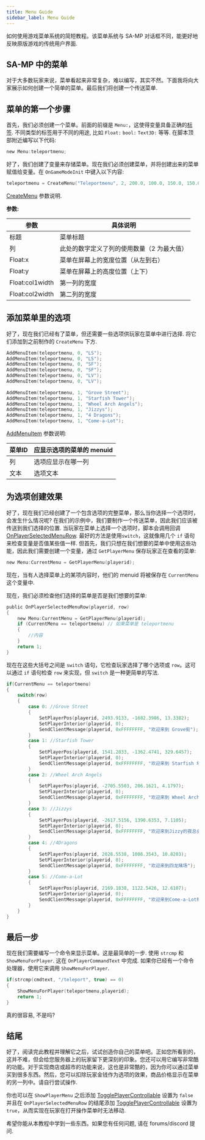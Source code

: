 ```yaml
---
title: Menu Guide
sidebar_label: Menu Guide
---
```


如何使用游戏菜单系统的简短教程。该菜单系统与 SA-MP 对话框不同，能更好地反映原版游戏的传统用户界面.

## SA-MP 中的菜单

对于大多数玩家来说，菜单看起来非常复杂，难以编写，其实不然。下面我将向大家展示如何创建一个简单的菜单。最后我们将创建一个传送菜单.

## 菜单的第一个步骤

首先，我们必须创建一个菜单。前面的前缀是 `Menu:`，这使得变量具备正确的[标签](../scripting/language/Tags). 不同类型的标签用于不同的用途, 比如 `Float:` `bool:` `Text3D:` 等等. 在脚本顶部附近编写以下代码:

```c
new Menu:teleportmenu;
```

好了，我们创建了变量来存储菜单。现在我们必须创建菜单，并将创建出来的菜单赋值给变量。在 `OnGameModeInit` 中键入以下内容:

```c
teleportmenu = CreateMenu("Teleportmenu", 2, 200.0, 100.0, 150.0, 150.0);
```

[CreateMenu](../scripting/functions/CreateMenu) 参数说明.

**参数:**

| 参数       | 具体说明                                                        |
| --------------- | ---------------------------------------------------------------- |
| 标题           | 菜单标题                                          |
| 列         | 此处的数字定义了列的使用数量（2 为最大值） |
| Float:x         | 菜单在屏幕上的宽度位置（从左到右）        |
| Float:y         | 菜单在屏幕上的高度位置（上下）           |
| Float:col1width | 第一列的宽度                                    |
| Float:col2width | 第二列的宽度                                   |

## 添加菜单里的选项

好了，现在我们已经有了菜单，但还需要一些选项供玩家在菜单中进行选择. 将它们添加到之前制作的 `CreateMenu` 下方.

```c
AddMenuItem(teleportmenu, 0, "LS");
AddMenuItem(teleportmenu, 0, "LS");
AddMenuItem(teleportmenu, 0, "SF");
AddMenuItem(teleportmenu, 0, "SF");
AddMenuItem(teleportmenu, 0, "LV");
AddMenuItem(teleportmenu, 0, "LV");
 
AddMenuItem(teleportmenu, 1, "Grove Street");
AddMenuItem(teleportmenu, 1, "Starfish Tower");
AddMenuItem(teleportmenu, 1, "Wheel Arch Angels");
AddMenuItem(teleportmenu, 1, "Jizzys");
AddMenuItem(teleportmenu, 1, "4 Dragons");
AddMenuItem(teleportmenu, 1, "Come-a-Lot");
```

[AddMenuItem](../scripting/functions/AddMenuItem) 参数说明:

| 菜单ID | 应显示选项的菜单的 menuid |
| ------ | -------------------------------------------------------- |
| 列 | 选项应显示在哪一列              |
| 文本   | 选项文本                                     |

## 为选项创建效果

好了，现在我们已经创建了一个包含选项的完整菜单，那么当你选择一个选项时，会发生什么情况呢? 在我们的示例中，我们要制作一个传送菜单，因此我们应该被传送到我们选择的位置. 当玩家在菜单上选择一个选项时，脚本会调用回调 [OnPlayerSelectedMenuRow](../scripting/callbacks/OnPlayerSelectedMenuRow). 最好的方法是使用`switch`，这就像用几个 `if` 语句来检查变量是否值某些值一样. 但首先，我们只想在我们想要的菜单中使用这些功能，因此我们需要创建一个变量，通过 `GetPlayerMenu` 保存玩家正在查看的菜单:

```c
new Menu:CurrentMenu = GetPlayerMenu(playerid);
```

现在，当有人选择菜单上的某项内容时，他们的 menuid 将被保存在 `CurrentMenu` 这个变量中.

现在，我们必须检查他们选择的菜单是否是我们想要的菜单:

```c
public OnPlayerSelectedMenuRow(playerid, row)
{
    new Menu:CurrentMenu = GetPlayerMenu(playerid);
    if (CurrentMenu == teleportmenu) // 如果菜单是 teleportmenu
    {
        //内容
    }
    return 1;
}
```

现在在这些大括号之间是 `switch` 语句，它检查玩家选择了哪个选项或 `row`。这可以通过 `if` 语句检查 `row` 来实现，但 `switch` 是一种更简单的写法.

```c
if(CurrentMenu == teleportmenu)
{
    switch(row)
    {
        case 0: //Grove Street
        {
            SetPlayerPos(playerid, 2493.9133, -1682.3986, 13.3382);
            SetPlayerInterior(playerid, 0);
            SendClientMessage(playerid, 0xFFFFFFFF, "欢迎来到 Grove街");
        }
        case 1: //Starfish Tower
        {
            SetPlayerPos(playerid, 1541.2833, -1362.4741, 329.6457);
            SetPlayerInterior(playerid, 0);
            SendClientMessage(playerid, 0xFFFFFFFF, "欢迎来到 Starfish 塔顶层");
        }
        case 2: //Wheel Arch Angels
        {
            SetPlayerPos(playerid, -2705.5503, 206.1621, 4.1797);
            SetPlayerInterior(playerid, 0);
            SendClientMessage(playerid, 0xFFFFFFFF, "欢迎来到 Wheel Arch Angels 改装店");
        }
        case 3: //Jizzys
        {
            SetPlayerPos(playerid, -2617.5156, 1390.6353, 7.1105);
            SetPlayerInterior(playerid, 0);
            SendClientMessage(playerid, 0xFFFFFFFF, "欢迎来到Jizzy的夜总会!");
        }
        case 4: //4Dragons
        {
            SetPlayerPos(playerid, 2028.5538, 1008.3543, 10.8203);
            SetPlayerInterior(playerid, 0);
            SendClientMessage(playerid, 0xFFFFFFFF, "欢迎来到四龙赌场");
        }
        case 5: //Come-a-Lot
        {
            SetPlayerPos(playerid, 2169.1838, 1122.5426, 12.6107);
            SetPlayerInterior(playerid, 0);
            SendClientMessage(playerid, 0xFFFFFFFF, "欢迎来到Come-a-Lot赌场!");
        }
    }
}
```

## 最后一步

现在我们需要编写一个命令来显示菜单。这是最简单的一步. 使用 `strcmp` 和 `ShowMenuForPlayer`. 这在 `OnPlayerCommandText` 中完成. 如果你已经有一个命令处理器，使用它来调用 `ShowMenuForPlayer`.

```c
if(strcmp(cmdtext, "/teleport", true) == 0)
{
    ShowMenuForPlayer(teleportmenu,playerid);
    return 1;
}
```

真的很容易, 不是吗?

## 结尾

好了，阅读完此教程并理解它之后，试试创造你自己的菜单吧。正如您所看到的，这并不难，但会给您服务器上的玩家留下更深刻的印象。您还可以用它编写非常酷的功能。对于实现商店或超市的功能来说，这也是非常酷的，因为你可以通过菜单买到很多东西。然后，您可以扣除玩家金钱作为选项的效果，商品价格显示在菜单的另一列中。请自行尝试操作.

你也可以在 `ShowPlayerMenu` 之后添加 [TogglePlayerControllable](../scripting/functions/TogglePlayerControllable) 设置为 `false` 并且在 `OnPlayerSelectedMenuRow` 的结尾添加 [TogglePlayerControllable](../scripting/functions/TogglePlayerControllable) 设置为 `true`，从而实现在玩家在打开操作菜单时无法移动.

希望你能从本教程中学到一些东西。如果您有任何问题, 请在 forums/discord 提问.
